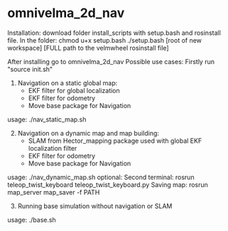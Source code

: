 # omnivelma_2d_nav

Installation: 
download folder install_scripts with setup.bash and rosinstall file.
In the folder:
chmod u+x setup.bash
./setup.bash [root of new workspace] [FULL path to the velmwheel rosinstall file]

After installing go to omnivelma_2d_nav
Possible use cases:
Firstly run "source init.sh" 
1. Navigation on a static global map:
    - EKF filter for global localization
    - EKF filter for odometry
    - Move base package for Navigation

usage: ./nav_static_map.sh

2. Navigation on a dynamic map and map building:
    - SLAM from Hector_mapping package used with global EKF localization filter
    - EKF filter for odometry
    - Move base package for Navigation 

usage: 
        ./nav_dynamic_map.sh
optional: 
        Second terminal: rosrun teleop_twist_keyboard teleop_twist_keyboard.py 
Saving map: 
        rosrun map_server map_saver -f PATH

3. Running base simulation without navigation or SLAM

usage: 
        ./base.sh
